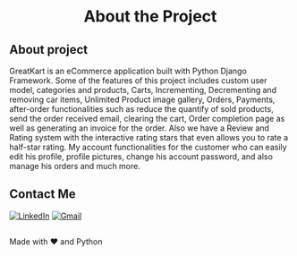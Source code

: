 <h1 align="center">About the Project</h1>

## About project
<p>GreatKart is an eCommerce application built with Python Django Framework. Some of the features of this project includes custom user model, categories and products, Carts, Incrementing, Decrementing and removing car items, Unlimited Product image gallery, Orders, Payments, after-order functionalities such as reduce the quantify of sold products, send the order received email, clearing the cart, Order completion page as well as generating an invoice for the order. Also we have a Review and Rating system with the interactive rating stars that even allows you to rate a half-star rating. My account functionalities for the customer who can easily edit his profile, profile pictures, change his account password, and also manage his orders and much more.
</p>

## Contact Me
<p align="left">
  <a href="https://www.linkedin.com/in/kesavaraja-kirubhakaran-096104247?utm_source=share&utm_campaign=share_via&utm_content=profile&utm_medium=android_app"><img alt="LinkedIn" title="LinkedIn" src="https://img.shields.io/badge/LinkedIn-0077B5?style=for-the-badge&logo=linkedin&logoColor=white"/></a>
  <a href="mailto:kesavkirubha1708@gmail.com"><img alt="Gmail" title="Gmail" src="https://img.shields.io/badge/Gmail-D14836?style=for-the-badge&logo=gmail&logoColor=white"/></a>
</p>

##
Made with ❤️ and Python

